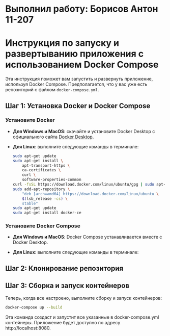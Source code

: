 # Выполнил работу: Борисов Антон 11-207

# Инструкция по запуску и развертыванию приложения с использованием Docker Compose

Эта инструкция поможет вам запустить и развернуть приложение, используя Docker Compose. Предполагается, что у вас уже есть репозиторий с файлом `docker-compose.yml`.

## Шаг 1: Установка Docker и Docker Compose

### Установите Docker

- **Для Windows и MacOS**: скачайте и установите Docker Desktop с официального сайта [Docker Desktop](https://www.docker.com/products/docker-desktop).
- **Для Linux**: выполните следующие команды в терминале:

  ```bash
  sudo apt-get update
  sudo apt-get install \
      apt-transport-https \
      ca-certificates \
      curl \
      software-properties-common
  curl -fsSL https://download.docker.com/linux/ubuntu/gpg | sudo apt-key add -
  sudo add-apt-repository \
      "deb [arch=amd64] https://download.docker.com/linux/ubuntu \
      $(lsb_release -cs) \
      stable"
  sudo apt-get update
  sudo apt-get install docker-ce
  ```

### Установите Docker Compose

- **Для Windows и MacOS**:  Docker Compose устанавливается вместе с Docker Desktop.

- **Для Linux**: выполните следующие команды в терминале:

## Шаг 2: Клонирование репозитория

## Шаг 3: Сборка и запуск контейнеров

Теперь, когда все настроено, выполните сборку и запуск контейнеров:

  ```bash
  docker-compose up --build
  ```

Эта команда создаст и запустит все указанные в docker-compose.yml контейнеры. Приложение будет доступно по адресу http://localhost:8080.
